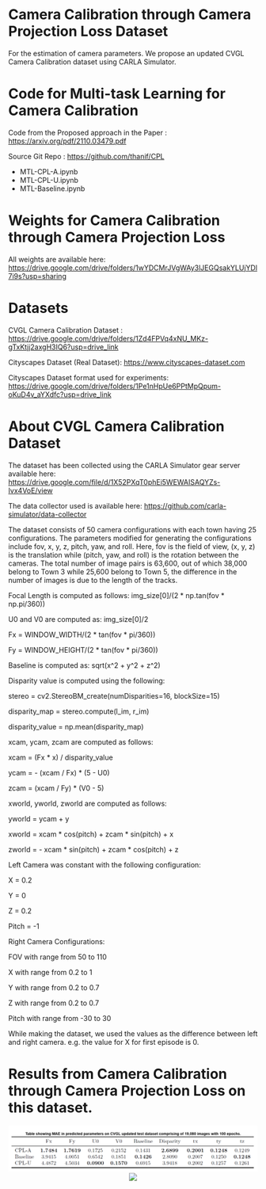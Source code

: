 # Camera Calibration through Camera Projection Loss Dataset

For the estimation of camera parameters. We propose an updated CVGL Camera Calibration dataset using CARLA Simulator.

# Code for Multi-task Learning  for Camera Calibration
Code from the Proposed approach in the Paper : https://arxiv.org/pdf/2110.03479.pdf

Source Git Repo : https://github.com/thanif/CPL

- MTL-CPL-A.ipynb 
- MTL-CPL-U.ipynb
- MTL-Baseline.ipynb

# Weights for Camera Calibration through Camera Projection Loss

All weights are available here:  https://drive.google.com/drive/folders/1wYDCMrJVgWAy3lJEGQsakYLUjYDl7i9s?usp=sharing

# Datasets

CVGL Camera Calibration Dataset :
https://drive.google.com/drive/folders/1Zd4FPVq4xNU_MKz-gTxKtjj2axgH3IQ6?usp=drive_link

Cityscapes Dataset (Real Dataset): https://www.cityscapes-dataset.com

Cityscapes Dataset format used for experiments:
https://drive.google.com/drive/folders/1Pe1nHpUe6PPtMpQpum-oKuD4v_aYXdfc?usp=drive_link

# About CVGL Camera Calibration Dataset

The dataset has been collected using the CARLA Simulator gear server available here: https://drive.google.com/file/d/1X52PXqT0phEi5WEWAISAQYZs-Ivx4VoE/view

The data collector used is available here: https://github.com/carla-simulator/data-collector

The dataset consists of 50 camera configurations with each town having 25 configurations. The parameters modified for generating the configurations include fov, x, y, z, pitch, yaw, and roll. Here, fov is the field of view, (x, y, z) is the translation while (pitch, yaw, and roll) is the rotation between the cameras. The total number of image pairs is 63,600, out of which 38,000 belong to Town 3 while 25,600 belong to Town 5, the difference in the number of images is due to the length of the tracks.

Focal Length is computed as follows: img_size[0]/(2 * np.tan(fov * np.pi/360))

U0 and V0 are computed as: img_size[0]/2

Fx = WINDOW_WIDTH/(2 * tan(fov * pi/360))

Fy = WINDOW_HEIGHT/(2 * tan(fov * pi/360))

Baseline is computed as: sqrt(x^2 + y^2 + z^2)

Disparity value is computed using the following:

stereo = cv2.StereoBM_create(numDisparities=16, blockSize=15)

disparity_map = stereo.compute(l_im, r_im)

disparity_value = np.mean(disparity_map)

xcam, ycam, zcam are computed as follows:

xcam = (Fx * x) / disparity_value
 
ycam = - (xcam / Fx) * (5 - U0)
                
zcam = (xcam / Fy) * (V0 - 5)

xworld, yworld, zworld are computed as follows:

yworld = ycam + y

xworld = xcam * cos(pitch) + zcam * sin(pitch) + x

zworld = - xcam * sin(pitch) + zcam * cos(pitch) + z

Left Camera was  constant with the following configuration:

X = 0.2

Y = 0

Z = 0.2

Pitch = -1

Right Camera Configurations:

FOV with range from 50 to 110

X with range from 0.2 to 1

Y with range from 0.2 to 0.7

Z with range from 0.2 to 0.7

Pitch with range from -30 to 30

While making the dataset, we used the values as the difference between left and right camera. e.g. the value for X for first episode is 0.

# Results from Camera Calibration through Camera Projection Loss on this dataset.

<div align="center">
    <img src="results_updated2.png" </img> 
</div>

<div align="center">
    <img src="Results/results_updated.png" </img> 
</div>

